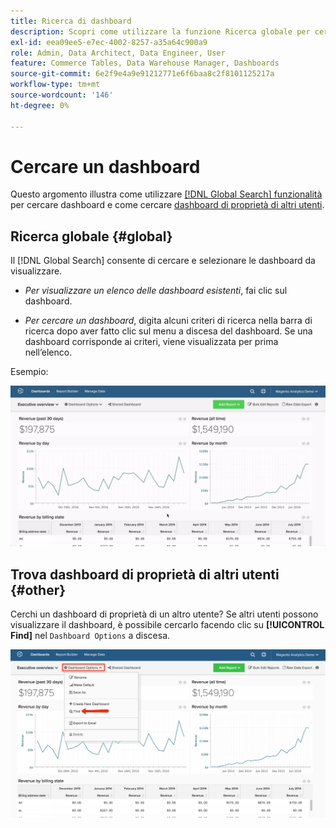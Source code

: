 ```yaml
---
title: Ricerca di dashboard
description: Scopri come utilizzare la funzione Ricerca globale per cercare dashboard e come cercare dashboard di proprietà di altri utenti.
exl-id: eea09ee5-e7ec-4002-8257-a35a64c900a9
role: Admin, Data Architect, Data Engineer, User
feature: Commerce Tables, Data Warehouse Manager, Dashboards
source-git-commit: 6e2f9e4a9e91212771e6f6baa8c2f8101125217a
workflow-type: tm+mt
source-wordcount: '146'
ht-degree: 0%

---
```


# Cercare un dashboard

Questo argomento illustra come utilizzare [[!DNL Global Search] funzionalità](#global) per cercare dashboard e come cercare [dashboard di proprietà di altri utenti](#other).

## Ricerca globale {#global}

Il [!DNL Global Search] consente di cercare e selezionare le dashboard da visualizzare.

* *Per visualizzare un elenco delle dashboard esistenti*, fai clic sul dashboard.

* *Per cercare un dashboard*, digita alcuni criteri di ricerca nella barra di ricerca dopo aver fatto clic sul menu a discesa del dashboard. Se una dashboard corrisponde ai criteri, viene visualizzata per prima nell’elenco.

Esempio:

![ricerca globale dashboard](../../assets/dboard-global-search.gif)

## Trova dashboard di proprietà di altri utenti {#other}

Cerchi un dashboard di proprietà di un altro utente? Se altri utenti possono visualizzare il dashboard, è possibile cercarlo facendo clic su **[!UICONTROL Find]** nel `Dashboard Options` a discesa.

![trova dashboard](../../assets/find-dboards-other-owners.png)
